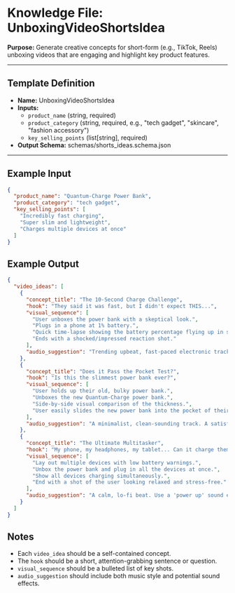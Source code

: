 # Knowledge File: UnboxingVideoShortsIdea

**Purpose:**
Generate creative concepts for short-form (e.g., TikTok, Reels) unboxing videos that are engaging and highlight key product features.

---

## Template Definition
- **Name:** UnboxingVideoShortsIdea
- **Inputs:**
  - `product_name` (string, required)
  - `product_category` (string, required, e.g., "tech gadget", "skincare", "fashion accessory")
  - `key_selling_points` (list[string], required)
- **Output Schema:** schemas/shorts_ideas.schema.json

---

## Example Input
```json
{
  "product_name": "Quantum-Charge Power Bank",
  "product_category": "tech gadget",
  "key_selling_points": [
    "Incredibly fast charging",
    "Super slim and lightweight",
    "Charges multiple devices at once"
  ]
}
```

## Example Output
```json
{
  "video_ideas": [
    {
      "concept_title": "The 10-Second Charge Challenge",
      "hook": "They said it was fast, but I didn't expect THIS...",
      "visual_sequence": [
        "User unboxes the power bank with a skeptical look.",
        "Plugs in a phone at 1% battery.",
        "Quick time-lapse showing the battery percentage flying up in seconds.",
        "Ends with a shocked/impressed reaction shot."
      ],
      "audio_suggestion": "Trending upbeat, fast-paced electronic track. Use a 'ding' sound effect as the battery percentage increases."
    },
    {
      "concept_title": "Does it Pass the Pocket Test?",
      "hook": "Is this the slimmest power bank ever?",
      "visual_sequence": [
        "User holds up their old, bulky power bank.",
        "Unboxes the new Quantum-Charge power bank.",
        "Side-by-side visual comparison of the thickness.",
        "User easily slides the new power bank into the pocket of their jeans."
      ],
      "audio_suggestion": "A minimalist, clean-sounding track. A satisfying 'swoosh' sound effect when it slides into the pocket."
    },
    {
      "concept_title": "The Ultimate Multitasker",
      "hook": "My phone, my headphones, my tablet... Can it charge them ALL?",
      "visual_sequence": [
        "Lay out multiple devices with low battery warnings.",
        "Unbox the power bank and plug in all the devices at once.",
        "Show all devices charging simultaneously.",
        "End with a shot of the user looking relaxed and stress-free."
      ],
      "audio_suggestion": "A calm, lo-fi beat. Use a 'power up' sound effect when all devices are connected."
    }
  ]
}
```

## Notes
- Each `video_idea` should be a self-contained concept.
- The `hook` should be a short, attention-grabbing sentence or question.
- `visual_sequence` should be a bulleted list of key shots.
- `audio_suggestion` should include both music style and potential sound effects.